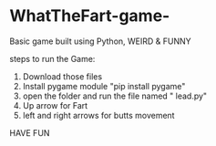 # WhatTheFart-game-
Basic game built using Python, WEIRD & FUNNY

steps to run the Game:
 1. Download those files
 2. Install pygame module "pip install pygame"
 3. open the folder and run the file named " lead.py"
 4. Up arrow for Fart
 5. left and right arrows for butts movement
 
 HAVE FUN
